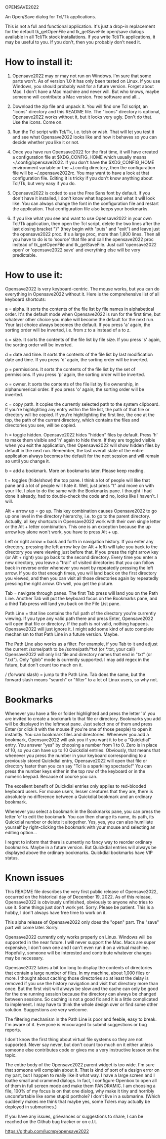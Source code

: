OPENSAVE2022

An Open/Save dialog for Tcl/Tk applications.

This is not a full and functional application. It's just a drop-in replacement for the default tk_getOpenFile and tk_getSaveFile open/save dialogs available in all Tcl/Tk stock installations. If you write Tcl/Tk applications, it may be useful to you. If you don't, then you probably don't need it.

How to install it:
================

1) Opensave2022 may or may not run on Windows. I'm sure that some parts won't. As of version 1.0 it has only been tested on Linux. If you use Windows, you should probably wait for a future version. Forget about Mac. I don't have a Mac machine and never will. But who knows, maybe someone will contribute a Mac version. Free software and all...

2) Download the zip file and unpack it. You will find one Tcl script, an "icons" directory and this README file. The "icons" directory is optional, Opensave2022 works without it, but it looks very ugly. Don't do that. Use the icons. Come on.

3) Run the Tcl script with Tcl/Tk, i.e. tclsh or wish. That will let you test it and see what Opensave2022 looks like and how it behaves so you can decide whether you like it or not.

4) Once you have run Opensave2022 for the first time, it will have created a configuration file at $XDG_CONFIG_HOME which usually means ~/.config/opensave2022. If you don't have the $XDG_CONFIG_HOME environment variable or the ~/.config directory, then the configuration file will be ~/.opensave2022rc. You may want to have a look at that configuration file. Editing it is tricky if you don't know anything about Tcl/Tk, but very easy if you do.

5) Opensave2022 is coded to use the Free Sans font by default. If you don't have it installed, I don't know what happens and what it will look like. You can always change the font in the configuration file and restart the application. That configuration file also keeps your bookmarks.

6) If you like what you see and want to use Opensave2022 in your own Tcl/Tk application, then open the Tcl script, delete the two lines after the last closing bracket "}" (they begin with "puts" and "exit") and leave just the opensave2022 proc. It's a large proc, more than 1,800 lines. Then all you have to do is to 'source' that file and call the opensave2022 proc instead of tk_getOpenFile and tk_getSaveFile. Just call 'opensave2022 open' or 'opensave2022 save' and everything else will be very predictable.


How to use it:
================

Opensave2022 is very keyboard-centric. The mouse works, but you can do everything in Opensave2022 without it. Here is the comprehensive list of all keyboard shortcuts:

a = alpha. It sorts the contents of the file list by file names in alphabetical order. It's the default mode when Opensave2022 is run for the first time, but whatever other choice you make will become the default for the next run. Your last choice always becomes the default. If you press 'a' again, the sorting order will be inverted, i.e. from z to a instead of a to z.

s = size. It sorts the contents of the file list by file size. If you press 's' again, the sorting order will be inverted.

d = date and time. It sorts the contents of the file list by last modification date and time. If you press 'd' again, the sorting order will be inverted.

p = permissions. It sorts the contents of the file list by the set of permissions. If you press 'p' again, the sorting order will be inverted.

o = owner. It sorts the contents of the file list by file ownership, in alphanumerical order. If you press 'o' again, the sorting order will be inverted.

c = copy path. It copies the currently selected path to the system clipboard. If you're highlighting any entry within the file list, the path of that file or directory will be copied. If you're hightlighting the first line, the one at the top, the path of the current directory, which contains the files and directories you see, will be copied.

h = toggle hidden. Opensave2022 hides "hidden" files by default. Press 'h' to make them visible and 'h' again to hide them. If they are toggled visible when you exit the application, then Opensave2022 will show hidden files by default in the next run. Remember, the last overall state of the entire application always becomes the default for the next session and will remain so until you change it.

b = add a bookmark. More on bookmarks later. Please keep reading.

t = toggles (hide/show) the top pane. I think a lot of people will like that pane and a lot of people will hate it. Well, just press "t" and move on with your life. I plan to do the same with the Bookmarks pane. I thought I had done it already, had to double-check the code and no, looks like I haven't. I will.

Alt + arrow up = go up. This key combination causes Opensave2022 to go up one level in the directory hierarchy, i.e. to go to the parent directory. Actually, all key shortcuts in Opensave2022 work with their own single letter or the Alt + letter combination. This one is an exception because the up arrow key alone won't work, you have to press Alt + up.

Left or right arrow = back and forth in navigation history. If you enter any directory, pressing the left arrow key (or Alt + left) will take you back to the directory you were viewing just before that. If you press the right arrow key (or Alt + right) you go back to the second directory. Every time you enter a new directory, you leave a "trail" of visited directories that you can follow back in reverse order whenever you want by repeatedly pressing the left arrow. If you do that enough times, you will land back on the first directory you viewed, and then you can visit all those directories again by repeatedly pressing the right arrow. Oh well, you get the picture.

Tab = navigate through panes. The first Tab press will land you on the Path Line. Another Tab will put the keyboard focus on the Bookmarks pane, and a third Tab press will land you back on the File List pane.

Path Line = that line contains the full path of the directory you're currently viewing. If you type any valid path there and press Enter, Opensave2022 will open that file or directory. If the path is not valid, nothing happens. Opensave2022 will just ignore it. I might add some kind of auto complete mechanism to that Path Line in a future version. Maybe.

The Path Line also works as a filter. For example, if you Tab to it and adjust the current /some/path to be /some/path/*txt (or *.txt, your call) Opensave2022 will only list file and directory names that end in "txt" (or ".txt"). Only "glob" mode is currently supported. I may add regex in the future, but don't count too much on it.

/ (forward slash) = jump to the Path Line. Tab does the same, but the forward slash means "search" or "filter" to a lot of Linux users, so why not.

Bookmarks
============

Whenever you have a file or folder highlighted and press the letter 'b' you are invited to create a bookmark to that file or directory. Bookmarks you add will be displayed in the leftmost pane. Just select one of them and press Enter (or click it with the mouse if you're one of those people) to open it instantly. You can bookmark files and directories. Whenever you add a bookmark, Opensave2022 will ask you if you want it to be a "Quickdial" entry. You answer "yes" by choosing a number from 1 to 0. Zero is in place of 10, so you can have up to 10 Quickdial entries. Obviously, that means that whenever you press the number in your keyboard corresponding to a previously stored Quickdial entry, Opensave2022 will open that file or directory faster than you can say "Tcl is a sparkling spectacle!" You can press the number keys either in the top row of the keyboard or in the numeric keypad. Because of course you can.

The excellent benefit of Quickdial entries only applies to red-blooded keyboard users. For mouse users, lesser creatures that they are, there is absolutely no difference between a Quickdial bookmark and an ordinary bookmark.

Whenever you select a bookmark in the Bookmarks pane, you can press the letter 'e' to edit the bookmark. You can then change its name, its path, its Quickdial number or delete it altogether. Yes, yes, you can also humiliate yourself by right-clicking the bookmark with your mouse and selecting an editing option...

I regret to inform that there is currently no fancy way to reorder ordinary bookmarks. Maybe in a future version. But Quickdial entries will always be displayed above the ordinary bookmarks. Quickdial bookmarks have VIP status. 


Known issues
============

This README file describes the very first public release of Opensave2022, occurred on the historical day of December 19, 2022. As of this release, Opensave2022 is obviously unfinished, obviously to anyone who tries to use it. Some things just don't work yet. Sorry. Please be patient. This is a hobby, I don't always have free time to work on it.

This alpha release of Opensave2022 only does the "open" part. The "save" part will come later. Sorry.

Opensave2022 currently only works properly on Linux. Windows will be supported in the near future. I will never support the Mac. Macs are super expensive, I don't own one and I can't even run it on a virtual machine. Hopefully, someone will be interested and contribute whatever changes may be necessary.

Opensave2022 takes a bit too long to display the contents of directories that contain a large number of files. In my machine, about 1,000 files or more. I thought about caching those directories so at least the delay is removed if you use the history navigation and visit that directory more than once. But the first visit will always be slow and the cache can only be good for the one running session because the directory can always be changed between sessions. So caching is not a good fix and it is a little complicated to implement. I may have to think the whole design over or find some other solution. Suggestions are very welcome.

The filtering mechanism in the Path Line is poor and feeble, easy to break. I'm aware of it. Everyone is encouraged to submit suggestions or bug reports.

I don't know the first thing about virtual file systems so they are not supported. Never say never, but don't count too much on it either unless someone else contributes code or gives me a very instructive lesson on the topic.

The entire body of the Opensave2022 parent widget is too wide. I'm sure that someone will complain about it. That is kind of sort of a design error on my part, but I happen to really like it what way. I have a large screen and I loathe small and crammed dialogs. In fact, I configure Openbox to open all of them in full screen mode and make them PANORAMIC. I am choosing a file, 100% of my focus is on that one dialog, why make it tiny and horribly uncomfortable like some stupid porthole? I don't live in a submarine. (Which suddenly makes me think that maybe yes, some Tclers may actually be deployed in submarines.)

If you have any issues, grievances or suggestions to share, I can be reached on the Github bug tracker or on c.l.t.

https://github.com/lucmp/opensave2022



